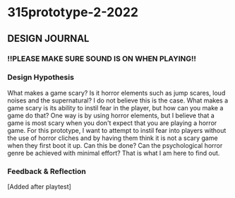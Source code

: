 # 315prototype-2-2022
## DESIGN JOURNAL

### !!PLEASE MAKE SURE SOUND IS ON WHEN PLAYING!!

### **Design Hypothesis**<br>
What makes a game scary? Is it horror elements such as jump scares, loud noises and the supernatural? I do not believe this is the case. What makes a game scary is its ability to instil fear in the player, but how can you make a game do that? One way is by using horror elements, but I believe that a game is most scary when you don't expect that you are playing a horror game. For this prototype, I want to attempt to instil fear into players without the use of horror cliches and by having them think it is not a scary game when they first boot it up. Can this be done? Can the psychological horror genre be achieved with minimal effort? That is what I am here to find out.

### **Feedback & Reflection**<br>
[Added after playtest]
